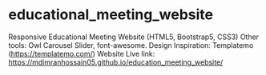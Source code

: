 # educational_meeting_website
Responsive Educational Meeting Website (HTML5, Bootstrap5, CSS3)
Other tools: Owl Carousel Slider, font-awesome.
Design Inspiration: Templatemo (https://templatemo.com/)
Website Live link: https://mdimranhossain05.github.io/education_meeting_website/
